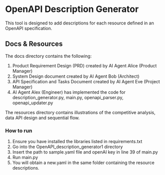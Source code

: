 # OpenAPI Description Generator
This tool is designed to add descriptions for each resource defined in an OpenAPI specification. 

## Docs & Resources
The docs directory contains the following:
1. Product Requirement Design (PRD) created by AI Agent Alice (Product Manager)
2. System Design document created by AI Agent Bob (Architect)
3. API Specification and Tasks Document created by AI Agent Eve (Project Manager)
4. AI Agent Alex (Engineer) has implemented the code for description_generator.py, main.py, openapi_parser.py, openapi_updater.py

The resources directory contains illustrations of the competitive analysis, data API design and sequential flow.

### How to run
1. Ensure you have installed the libraries listed in requirements.txt
2. Go into the OpenAPI_description_generator1 directory
3. Insert the path to sample.yaml file and openAI key in line 39 of main.py
4. Run main.py
5. You will obtain a new.yaml in the same folder containing the resource descriptions.


